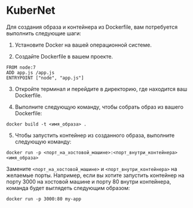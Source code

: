 # KuberNet

Для создания образа и контейнера из Dockerfile, вам потребуется выполнить следующие шаги:

1. Установите Docker на вашей операционной системе.

2. Создайте Dockerfile в вашем проекте.
```
FROM node:7
ADD app.js /app.js
ENTRYPOINT ["node", "app.js"]
```
3. Откройте терминал и перейдите в директорию, где находится ваш Dockerfile.

4. Выполните следующую команду, чтобы собрать образ из вашего Dockerfile:
```
docker build -t <имя_образа> .
```

5. Чтобы запустить контейнер из созданного образа, выполните следующую команду:
```
docker run -p <порт_на_хостовой_машине>:<порт_внутри_контейнера> <имя_образа>
```
Замените `<порт_на_хостовой_машине>` и `<порт_внутри_контейнера>` на желаемые порты. Например, если вы хотите запустить контейнер на порту 3000 на хостовой машине и порту 80 внутри контейнера, команда будет выглядеть следующим образом:
```
docker run -p 3000:80 my-app
```

